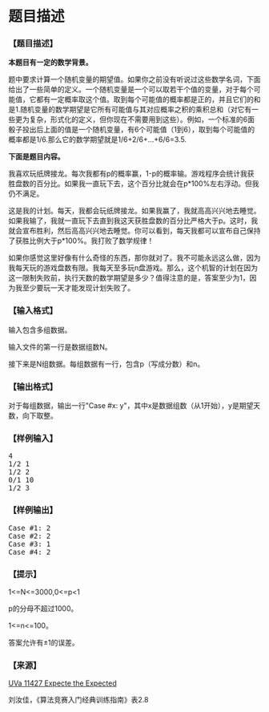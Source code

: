 # 题目描述


<h3>
【题目描述】
</h3>
<p>
<strong>本题目有一定的数学背景。</strong> 
</p>
<p>
题中要求计算一个随机变量的期望值。如果你之前没有听说过这些数学名词，下面给出了一些简单的定义。一个随机变量是一个可以取若干个值的变量，对于每个可能值，它都有一定概率取这个值。取到每个可能值的概率都是正的，并且它们的和是1.随机变量的数学期望是它所有可能值与其对应概率之积的乘积总和（对它有一些更为复杂，形式化的定义，但你现在不需要用到这些）。例如，一个标准的6面骰子投出后上面的值是一个随机变量，有6个可能值（1到6），取到每个可能值的概率都是1/6.那么它的数学期望就是1/6+2/6+...+6/6=3.5.
</p>
<p>
<strong>下面是题目内容。</strong> 
</p>
<p>
我喜欢玩纸牌接龙。每次我都有p的概率赢，1-p的概率输。游戏程序会统计我获胜盘数的百分比。如果我一直玩下去，这个百分比就会在p*100%左右浮动。但我仍不满足。
</p>
<p>
这是我的计划。每天，我都会玩纸牌接龙。如果我赢了，我就高高兴兴地去睡觉。如果我输了，我就一直玩下去直到我这天获胜盘数的百分比严格大于p。这时，我就会宣布胜利，然后高高兴兴地去睡觉。你可以看到，每天我都可以宣布自己保持了获胜比例大于p*100%。我打败了数学规律！
</p>
<p>
如果你感觉这里好像有什么奇怪的东西，那你就对了。我不可能永远这么做，因为我每天玩的游戏盘数有限。我每天至多玩n盘游戏。那么，这个机智的计划在因为这一限制失败前，执行天数的数学期望是多少？值得注意的是，答案至少为1，因为我至少要玩一天才能发现计划失败了。
</p>
<h3>
【输入格式】
</h3>
<p>
输入包含多组数据。
</p>
<p>
输入文件的第一行是数据组数N。
</p>
<p>
接下来是N组数据。每组数据有一行，包含p（写成分数）和n。
</p>
<h3>
【输出格式】
</h3>
<p>
对于每组数据，输出一行&#34;Case #x: y&#34;，其中x是数据组数（从1开始），y是期望天数，向下取整。
</p>
<h3>
【样例输入】
</h3>
<pre>4
1/2 1
1/2 2
0/1 10
1/2 3
</pre>
<h3>
【样例输出】
</h3>
<pre>Case #1: 2
Case #2: 2
Case #3: 1
Case #4: 2
</pre>
<h3>
【提示】
</h3>
<p>
1&lt;=N&lt;=3000,0&lt;=p&lt;1
</p>
<p>
p的分母不超过1000。
</p>
<p>
1&lt;=n&lt;=100。
</p>
<p>
答案允许有±1的误差。
</p>
<h3>
【来源】
</h3>
<p>
<a href="http://uva.onlinejudge.org/index.php?option=com_onlinejudge&amp;Itemid=8&amp;category=481&amp;page=show_problem&amp;problem=2422" target="_blank">UVa 11427 Expecte the Expected</a> 
</p>
<p>
刘汝佳，《算法竞赛入门经典训练指南》表2.8
</p>
